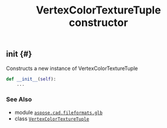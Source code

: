 ﻿---
title: VertexColorTextureTuple constructor
second_title: Aspose.CAD for Python via .NET API References
description: 
type: docs
weight: 10
url: /python-net/aspose.cad.fileformats.glb/vertexcolortexturetuple/__init__/
is_root: false
---

## __init__ {#}

Constructs a new instance of VertexColorTextureTuple



```python
def __init__(self):
    ...
```





### See Also
* module [`aspose.cad.fileformats.glb`](../../)
* class [`VertexColorTextureTuple`](/cad/python-net/aspose.cad.fileformats.glb/vertexcolortexturetuple)
